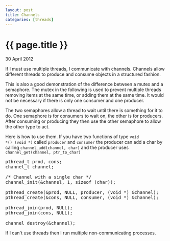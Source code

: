 ```yaml
---
layout: post
title: Channels
categories: [threads]
---
```


{{ page.title }}
================
<p class="meta">30 April 2012</p>

If I must use multiple threads, I communicate with channels. Channels allow different threads to produce and consume objects in a structured fashion.

This is also a good demonstration of the difference between a mutex and a semaphore. The mutex in the following is used to prevent multiple threads removing items at the same time, or adding them at the same time. It would not be necessary if there is only one consumer and one producer.

The two semaphores allow a thread to wait until there is something for it to do. One semaphore is for consumers to wait on, the other is for producers. After consuming or producing they then use the other semaphore to allow the other type to act.

<script src="http://gist.github.com/659733.js"> </script>

Here is how to use them. If you have two functions of type <code>void \*() (void \*)</code> called <code>producer</code> and <code>consumer</code> the producer can add a char by calling <code>channel_add(channel, char)</code> and the producer uses <code>channel_get(channel, ptr_to_char)</code>


<pre>
pthread_t prod, cons;
channel_t channel;

/* Channel with a single char */
channel_init(&amp;channel, 1, sizeof (char));

pthread_create(&amp;prod, NULL, producer, (void *) &amp;channel);
pthread_create(&amp;cons, NULL, consumer, (void *) &amp;channel);

pthread_join(prod, NULL);
pthread_join(cons, NULL);

channel_destroy(&channel);
</pre>

<div class="footnote">If I can't use threads then I run multiple non-communicating processes.</div>


